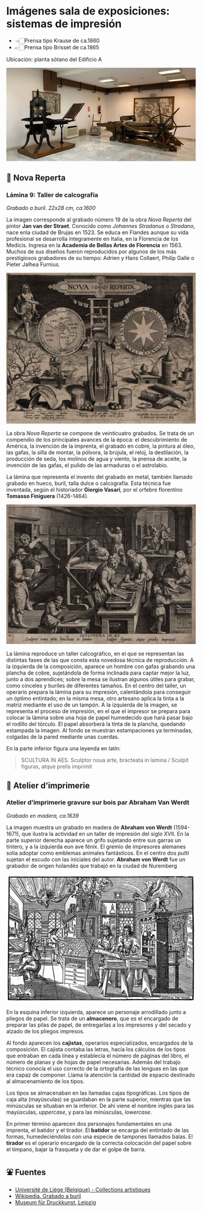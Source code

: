 # Imágenes sala de exposiciones: sistemas de impresión

* 👈🏻Prensa tipo Krause de ca.1860
* 👉🏻Prensa tipo Brisset de ca.1865

Ubicación: planta sótano del Edificio A

!["Exhibición de imprentas"](img/sala-printers.jpg "Exhibición de imprentas")

## 🎨 Nova Reperta
### Lámina 9: Taller de calcografía

*Grabado a buril. 22x28 cm, ca.1600*

La imagen corresponde al grabado número 19 de la obra *Nova Reperta* del pintor **Jan van der Straet**. Conocido como *Johannes Stradanus* o *Stradano*, nace enla ciudad de Brujas en 1523. Se educa en Flandes aunque su vida profesional se desarrolla íntegramente en Italia, en la Florencia de los Medicis. Ingresa en la **Academia de Bellas Artes de Florencia** en 1563. Muchos de sus diseños fueron reproducidos por algunos de los más prestigiosos grabadores de su tiempo: Adrien y Hans Collaert, Philip Galle o Pieter Jalhea Furnius.

!["Portada de la obra Nova Reperta"](img/nova-reperta-portada.jpg "Portada de la obra Nova Reperta")

La obra *Nova Reperta* se compone de veinticuatro grabados. Se trata de un compendio de los principales avances de la época: el descubrimiento de América, la invención de la imprenta, el grabado en cobre, la pintura al óleo, las gafas, la silla de montar, la pólvora, la brújula, el reloj, la destilación, la producción de seda, los molinos de agua y viento, la prensa de aceite, la invención de las gafas, el pulido de las armaduras o el astrolabio.

La lámina que representa el invento del grabado en metal, también llamado grabado en hueco, buril, talla dulce o calcografía. Esta técnica fue inventada, según el historiador **Giorgio Vasari**, por el orfebre florentino **Tomasso Finiguera** (1426-1464).

!["Lámina nº 9 de Nova Reperta"](img/nova-reperta-lam9.jpg "Lámina nº 9 de Nova Reperta")

La lámina reproduce un taller calcográfico, en el que se representan las distintas fases de las que consta esta novedosa técnica de reproducción. A la izquierda de la composición, aparece un hombre con gafas grabando una plancha de cobre, sujetándola de forma inclinada para captar mejor la luz, junto a dos aprendices; sobre la mesa se ilustran algunos útiles para grabar, como cinceles y buriles de diferentes tamaños. En el centro del taller, un operario prepara la lámina para su impresión, calentándola para conseguir un óptimo entintado; en la misma mesa, otro artesano aplica la tinta a la matriz mediante el uso de un tampón. A la izquierda de la imagen, se representa el proceso de impresión, en el que el impresor se prepara para colocar la lámina sobre una hoja de papel humedecido que hará pasar bajo el rodillo del tórculo. El papel absorberá la tinta de la plancha, quedando estampada la imagen. Al fondo se muestran estampaciones ya terminadas, colgadas de la pared mediante unas cuerdas.

En la parte inferior figura una leyenda en latín:

 > SCULTURA IN AES. Sculptor noua arte, bracteata in lamina / Sculpit figuras, atque prelis imprimit


## 🎨 Atelier d’imprimerie
### Atelier d’imprimerie gravure sur bois par Abraham Van Werdt

*Grabado en madera, ca.1639*

La imagen muestra un grabado en madera de **Abraham von Werdt** (1594-1671), que ilustra la actividad en un taller de impresión del siglo XVII. En la parte superior derecha aparece un grifo sujetando entre sus garras un tintero, y a la izquierda eun ave fénix. El gremio de impresores alemanes solía adoptar como emblemas animales fantásticos. En el centro dos *putti* sujetan el escudo con las iniciales del autor. **Abraham von Werdt** fue un grabador de origen holandés que trabajó en la ciudad de Nuremberg

!["Atelier d’imprimerie gravure sur bois par Abraham Van Werdt"](img/AtelierTypographie-AVonWerdt.jpg "Atelier d’imprimerie gravure sur bois par Abraham Van Werdt")


En la esquina inferior izquierda, aparece un personaje arrodillado junto a pliegos de papel. Se trata de un **almacenero**, que es el encargado de preparar las pilas de papel, de entregarlas a los impresores y del secado y alzado de los pliegos impresos.

Al fondo aparecen los **cajistas**, operarios especializados, encargados de la composición. El cajista contaba las letras, hacía los cálculos de los tipos que entraban en cada línea y establecía el número de páginas del libro, el número de planas y de hojas de papel necesarias. Además del trabajo técnico conocía el uso correcto de la ortografía de las lenguas en las que era capaz de componer. Llama la atención la cantidad de espacio destinado al almacenamiento de los tipos.

Los tipos se almacenaban en las llamadas cajas tipográficas. Los tipos de caja alta (mayúsculas) se guardaban en la parte superior, mientras que las minúsculas se situaban en la inferior. De ahí viene el nombre inglés para las mayúsculas, *uppercase*, y para las minúsculas, *lowercase*.

En primer término aparecen dos personajes fundamentales en una imprenta, el batidor y el tirador. El **batidor** se encarga  del entintado de las formas, humedeciéndolas con una especie de tampones llamados balas. El **tirador** es el operario encargado de la correcta colocación del papel sobre el tímpano, bajar la frasqueta y de dar el golpe de barra.



## ⛲ Fuentes

* [Université de Liège (Belgique) - Collections artistiques](http://www.wittert.ulg.ac.be/fr/flori/opera/vanderstraet/vanderstraet_reperta.html)
* [Wikipedia. Grabado a buril](https://es.wikipedia.org/wiki/Grabado_a_buril)
* [Museum für Druckkunst, Leipzig](https://www.druckkunst-museum.de/en/)


